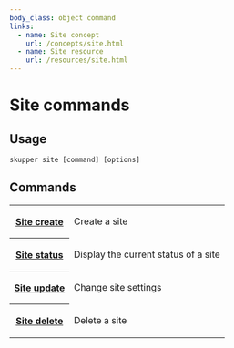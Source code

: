 ```yaml
---
body_class: object command
links:
  - name: Site concept
    url: /concepts/site.html
  - name: Site resource
    url: /resources/site.html
---
```


# Site commands

<section>

</section>

<section>

## Usage

~~~ shell
skupper site [command] [options]
~~~

</section>

<section>

## Commands

<table class="objects">
<tr><th><a href="create.html">Site create</a></th><td><p>Create a site</p>
</td></tr>
<tr><th><a href="status.html">Site status</a></th><td><p>Display the current status of a site</p>
</td></tr>
<tr><th><a href="update.html">Site update</a></th><td><p>Change site settings</p>
</td></tr>
<tr><th><a href="delete.html">Site delete</a></th><td><p>Delete a site</p>
</td></tr>
</table>

</section>
